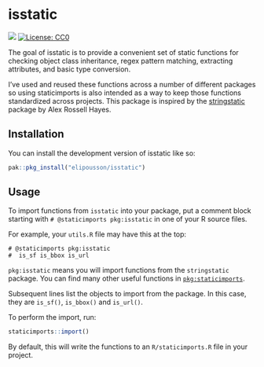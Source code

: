 
<!-- README.md is generated from README.Rmd. Please edit that file -->

# isstatic

<!-- badges: start -->

[![](https://img.shields.io/badge/lifecycle-experimental-orange.svg)](https://lifecycle.r-lib.org/articles/stages.html#experimental)
[![License:
CC0](https://img.shields.io/badge/license-CC0-brightgreen.svg)](https://creativecommons.org/publicdomain/zero/1.0/)
<!-- badges: end -->

The goal of isstatic is to provide a convenient set of static functions
for checking object class inheritance, regex pattern matching,
extracting attributes, and basic type conversion.

I’ve used and reused these functions across a number of different
packages so using staticimports is also intended as a way to keep those
functions standardized across projects. This package is inspired by the
[stringstatic](https://github.com/rossellhayes/stringstatic/) package by
Alex Rossell Hayes.

## Installation

You can install the development version of isstatic like so:

``` r
pak::pkg_install("elipousson/isstatic")
```

## Usage

To import functions from `isstatic` into your package, put a comment
block starting with `# @staticimports pkg:isstatic` in one of your R
source files.

For example, your `utils.R` file may have this at the top:

    # @staticimports pkg:isstatic
    #  is_sf is_bbox is_url

`pkg:isstatic` means you will import functions from the `stringstatic`
package. You can find many other useful functions in
[`pkg:staticimports`](https://github.com/wch/staticimports).

Subsequent lines list the objects to import from the package. In this
case, they are `is_sf()`, `is_bbox()` and `is_url()`.

To perform the import, run:

``` r
staticimports::import()
```

By default, this will write the functions to an `R/staticimports.R` file
in your project.
